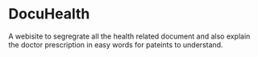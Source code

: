 # DocuHealth

A webisite to segregrate all the health related document and also explain the doctor prescription in easy words for pateints to understand.

